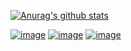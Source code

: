 [![Anurag's github stats](https://github-readme-stats.vercel.app/api?username=felipsoarez&show_icons=true)](https://github.com/datacrypto-analytics/crypto-analysis-cli)

[![image](https://img.shields.io/badge/Twitter-1DA1F2?style=for-the-badge&logo=twitter&logoColor=white)](https://twitter.com/felipsoarez_)
[![image](https://img.shields.io/badge/Instagram-E4405F?style=for-the-badge&logo=instagram&logoColor=white)](https://www.instagram.com/felipsoarez_/)
[![image](https://img.shields.io/badge/Telegram-2CA5E0?style=for-the-badge&logo=telegram&logoColor=white)](https://t.me/felipsoarez)


<!--
**datacryptoanalytics/datacryptoanalytics** is a ✨ _special_ ✨ repository because its `README.md` (this file) appears on your GitHub profile.

Here are some ideas to get you started:

- 🔭 I’m currently working on ...
- 🌱 I’m currently learning ...
- 👯 I’m looking to collaborate on ...
- 🤔 I’m looking for help with ...
- 💬 Ask me about ...
- 📫 How to reach me: ...
- 😄 Pronouns: ...
- ⚡ Fun fact: ...
-->
